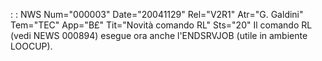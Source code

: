  :  : NWS Num="000003" Date="20041129" Rel="V2R1" Atr="G. Galdini" Tem="TEC" App="B£" Tit="Novità comando RL" Sts="20"
Il comando RL (vedi NEWS 000894) esegue ora anche l'ENDSRVJOB (utile in ambiente LOOCUP).
